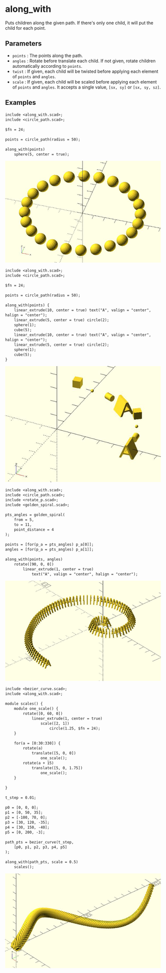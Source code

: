 # along_with

Puts children along the given path. If there's only one child, it will put the child for each point. 

## Parameters

- `points` : The points along the path. 
- `angles` : Rotate before translate each child. If not given, rotate children automatically according to `points`.
- `twist` : If given, each child will be twisted before applying each element of `points` and `angles`.
- `scale` : If given, each child will be scaled before applying each element of `points` and `angles`. It accepts a single value, `[sx, sy]` or `[sx, sy, sz]`.

## Examples

	include <along_with.scad>;
	include <circle_path.scad>;
	
	$fn = 24;
	
	points = circle_path(radius = 50);
	
	along_with(points) 
	    sphere(5, center = true);

![along_with](images/lib-along_with-1.JPG)

	include <along_with.scad>;
	include <circle_path.scad>;

	$fn = 24;

	points = circle_path(radius = 50);

	along_with(points) {
		linear_extrude(10, center = true) text("A", valign = "center", halign = "center");
		linear_extrude(5, center = true) circle(2);
		sphere(1);
		cube(5);
		linear_extrude(10, center = true) text("A", valign = "center", halign = "center");
		linear_extrude(5, center = true) circle(2);
		sphere(1);
		cube(5);        
	}

![along_with](images/lib-along_with-2.JPG)

	include <along_with.scad>;
	include <circle_path.scad>;
	include <rotate_p.scad>;
	include <golden_spiral.scad>;

	pts_angles = golden_spiral(
		from = 5, 
		to = 11, 
		point_distance = 4
	);

	points = [for(p_a = pts_angles) p_a[0]];
	angles = [for(p_a = pts_angles) p_a[1]];

	along_with(points, angles)
		rotate([90, 0, 0]) 
			linear_extrude(1, center = true) 
				text("A", valign = "center", halign = "center");

![along_with](images/lib-along_with-3.JPG)

	include <bezier_curve.scad>;
	include <along_with.scad>;

	module scales() {
		module one_scale() {
			rotate([0, 60, 0]) 
				linear_extrude(1, center = true) 
					scale([2, 1]) 
						circle(1.25, $fn = 24);    
		}

		for(a = [0:30:330]) {
			rotate(a) 
				translate([5, 0, 0]) 
					one_scale();
			rotate(a + 15) 
				translate([5, 0, 1.75]) 
					one_scale();
		}

	}

	t_step = 0.01;

	p0 = [0, 0, 0];
	p1 = [0, 50, 35];
	p2 = [-100, 70, 0];
	p3 = [30, 120, -35];
	p4 = [30, 150, -40];
	p5 = [0, 200, -3];

	path_pts = bezier_curve(t_step, 
		[p0, p1, p2, p3, p4, p5]
	);

	along_with(path_pts, scale = 0.5)  
		scales();

![along_with](images/lib-along_with-4.JPG)
